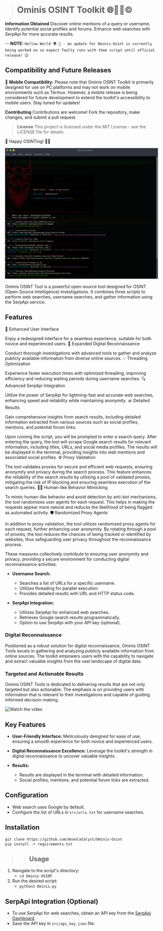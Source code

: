 ># Ominis OSINT Toolkit 🌐🕵️‍♂️©

**Information Obtained**
    Discover online mentions of a query or username.
    Identify potential social profiles and forums.
    Enhance web searches with SerpApi for more accurate results.


-- **NOTE:** `Hellow World 🌍 👋 - an update for Ominis-Osint is currently being worked on so expect faulty runs with thee script until official release! 😉`


## Compatibility and Future Releases

📱 **Mobile Compatibility:** Please note that Ominis OSINT Toolkit is primarily designed for use on PC platforms and may not work on mobile environments such as Termux. However, a mobile release is being considered for future development to extend the toolkit's accessibility to mobile users. Stay tuned for updates!

**Contributing**
Contributions are welcome! Fork the repository, make changes, and submit a pull request.

> **License**
This project is licensed under the MIT License - see the LICENSE file for details.

🚀 Happy OSINTing! 🕵️‍♂️

<img src="src/img/screenshot.png" alt="Ominis Osint Project - screenshot" width="550" height="430"/>

Ominis OSINT Tool is a powerful open-source tool designed for OSINT (Open-Source Intelligence) investigations. It combines three scripts to perform web searches, username searches, and gather information using the SerpApi service.

## Features

🚀 Enhanced User Interface

Enjoy a redesigned interface for a seamless experience, suitable for both novice and experienced users.
🔎 Expanded Digital Reconnaissance

Conduct thorough investigations with advanced tools to gather and analyze publicly available information from diverse online sources.
💡 Threading Optimization

Experience faster execution times with optimized threading, improving efficiency and reducing waiting periods during username searches.
🔍 Advanced SerpApi Integration

Utilize the power of SerpApi for lightning-fast and accurate web searches, enhancing speed and reliability while maintaining anonymity.
📊 Detailed Results

Gain comprehensive insights from search results, including detailed information extracted from various sources such as social profiles, mentions, and potential forum links.

Upon running the script, you will be prompted to enter a search query. After entering the query, the tool will scrape Google search results for relevant information, including titles, URLs, and social media profiles. The results will be displayed in the terminal, providing insights into web mentions and associated social profiles.
⚙️ Proxy Validation

The tool validates proxies for secure and efficient web requests, ensuring anonymity and privacy during the search process. This feature enhances the reliability of the search results by utilizing a pool of validated proxies, mitigating the risk of IP blocking and ensuring seamless execution of the search queries.
🕵️‍♂️ Human-like Behavior Mimicking

To mimic human-like behavior and avoid detection by anti-bot mechanisms, the tool randomizes user agents for each request. This helps in making the requests appear more natural and reduces the likelihood of being flagged as automated activity.
🛡️ Randomized Proxy Agents

In addition to proxy validation, the tool utilizes randomized proxy agents for each request, further enhancing user anonymity. By rotating through a pool of proxies, the tool reduces the chances of being tracked or identified by websites, thus safeguarding user privacy throughout the reconnaissance process.

These measures collectively contribute to ensuring user anonymity and privacy, providing a secure environment for conducting digital reconnaissance activities.

- **Username Search:**
  - Searches a list of URLs for a specific username.
  - Utilizes threading for parallel execution.
  - Provides detailed results with URL and HTTP status code.

- **SerpApi Integration:**
  - Utilizes SerpApi for enhanced web searches.
  - Retrieves Google search results programmatically.
  - Option to use SerpApi with your API key (optional).

### Digital Reconnaissance
Positioned as a robust solution for digital reconnaissance, Ominis OSINT Tools excels in gathering and analyzing publicly available information from online sources. The toolkit empowers users with the capability to navigate and extract valuable insights from the vast landscape of digital data.

### Targeted and Actionable Results
Ominis OSINT Tools is dedicated to delivering results that are not only targeted but also actionable. The emphasis is on providing users with information that is relevant to their investigations and capable of guiding informed decision-making.

![Watch the video](src/img/video.gif)

## Key Features
- **User-Friendly Interface:** Meticulously designed for ease of use, ensuring a smooth experience for both novice and experienced users.
- **Digital Reconnaissance Excellence:** Leverage the toolkit's strength in digital reconnaissance to uncover valuable insights.

- **Results:**
   - Results are displayed in the terminal with detailed information.
   - Social profiles, mentions, and potential forum links are extracted.

## Configuration

- Web search uses Google by default.
- Configure the list of URLs in `src/urls.txt` for username searches.

## Installation
   ```
   git clone https://github.com/AnonCatalyst/Ominis-Osint
   pip install -r requirements.txt
   ```
>>## Usage

1. Navigate to the script's directory:
   - `cd Ominis-OSINT`
3. Run the desired script:
   - `python3 Ominis.py`

## SerpApi Integration (Optional)

- To use SerpApi for web searches, obtain an API key from the [SerpApi Dashboard](https://serpapi.com/dashboard).
- Save the API key in `src/api_key.json` file.
